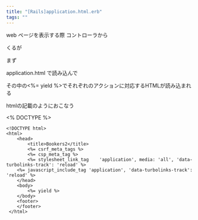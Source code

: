 ```yaml
---
title: "[Rails]application.html.erb"
tags: ""
---
```


web ページを表示する際
コントローラから

くるが

まず

application.html で読み込んで

その中の&lt;%= yield %>でそれぞれのアクションに対応するHTMLが読み込まれる

htmlの記載のようにおこなう

&lt;% DOCTYPE %>

    <!DOCTYPE html>
    <html>
    	<head>
    		<title>Bookers2</title>
    		<%= csrf_meta_tags %>
    		<%= csp_meta_tag %>
        	<%= stylesheet_link_tag    'application', media: 'all', 'data-turbolinks-track': 'reload' %>
        <%= javascript_include_tag 'application', 'data-turbolinks-track': 'reload' %>
        </head>
    	<body>
     		<%= yield %>
    	</body>
    	<footer>
    	</footer>
     </html>
